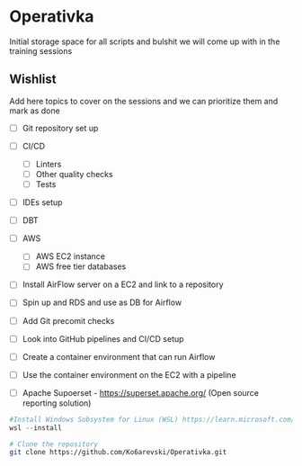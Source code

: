 # Operativka
Initial storage space for all scripts and bulshit we will come up with in the training sessions


## Wishlist
Add here topics to cover on the sessions and we can prioritize them and mark as done

- [ ] Git repository set up
- [ ] CI/CD
  - [ ] Linters
  - [ ] Other quality checks
  - [ ] Tests
- [ ] IDEs setup
- [ ] DBT
- [ ] AWS
  - [ ] AWS EC2 instance
  - [ ] AWS free tier databases
- [ ] Install AirFlow server on a EC2 and link to a repository
- [ ] Spin up and RDS and use as DB for Airflow
- [ ] Add Git precomit checks
- [ ] Look into GitHub pipelines and CI/CD setup
- [ ] Create a container environment that can run Airflow
- [ ] Use the container environment on the EC2 with a pipeline
- [ ] Apache Supoerset - https://superset.apache.org/ (Open source reporting solution)


```PowerShell
#Install Windows Subsystem for Linux (WSL) https://learn.microsoft.com/en-us/windows/wsl/install
wsl --install
```

```bash
# Clone the repository
git clone https://github.com/Ko6arevski/Operativka.git
```
